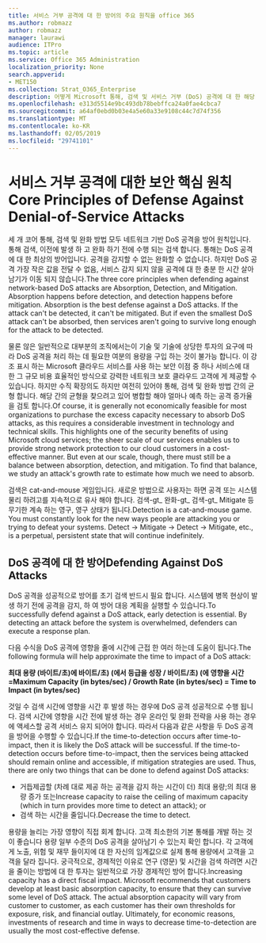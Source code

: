 ```yaml
---
title: 서비스 거부 공격에 대 한 방어의 주요 원칙을 office 365
ms.author: robmazz
author: robmazz
manager: laurawi
audience: ITPro
ms.topic: article
ms.service: Office 365 Administration
localization_priority: None
search.appverid:
- MET150
ms.collection: Strat_O365_Enterprise
description: 어떻게 Microsoft 통해, 검색 및 서비스 거부 (DoS) 공격에 대 한 해당 방어에 완화의 핵심 원칙을 활용 합니다.
ms.openlocfilehash: e313d5514e9bc493db78bebffca24a0fae4cbca7
ms.sourcegitcommit: a64af0ebd0b03e4a5e60a33e9108c44c7d74f356
ms.translationtype: MT
ms.contentlocale: ko-KR
ms.lasthandoff: 02/05/2019
ms.locfileid: "29741101"
---
```

# <a name="core-principles-of-defense-against-denial-of-service-attacks"></a><span data-ttu-id="5508b-103">서비스 거부 공격에 대한 보안 핵심 원칙</span><span class="sxs-lookup"><span data-stu-id="5508b-103">Core Principles of Defense Against Denial-of-Service Attacks</span></span>

<span data-ttu-id="5508b-p101">세 개 코어 통해, 검색 및 완화 방법 모두 네트워크 기반 DoS 공격을 방어 원칙입니다. 통해 검색, 이전에 발생 하 고 완화 하기 전에 수행 되는 검색 합니다. 통해는 DoS 공격에 대 한 최상의 방어입니다. 공격을 감지할 수 없는 완화할 수 없습니다. 하지만 DoS 공격 가장 작은 값을 전달 수 없음, 서비스 감지 되지 않을 공격에 대 한 충분 한 시간 살아남기가 이동 되지 않습니다.</span><span class="sxs-lookup"><span data-stu-id="5508b-p101">The three core principles when defending against network-based DoS attacks are Absorption, Detection, and Mitigation. Absorption happens before detection, and detection happens before mitigation. Absorption is the best defense against a DoS attacks. If the attack can't be detected, it can't be mitigated. But if even the smallest DoS attack can't be absorbed, then services aren't going to survive long enough for the attack to be detected.</span></span>

<span data-ttu-id="5508b-p102">물론 않은 일반적으로 대부분의 조직에서는이 기술 및 기술에 상당한 투자의 요구에 따라 DoS 공격을 처리 하는 데 필요한 여분의 용량을 구입 하는 것이 불가능 합니다. 이 강조 표시 하는 Microsoft 클라우드 서비스를 사용 하는 보안 이점 중 하나 서비스에 대 한 그 규모 비용 효율적인 방식으로 강력한 네트워크 보호 클라우드 고객에 게 제공할 수 있습니다. 하지만 수직 확장의도 하지만 여전히 있어야 통해, 검색 및 완화 방법 간의 균형 합니다. 해당 간의 균형을 찾으려고 있어 병합할 해야 얼마나 예측 하는 공격 증가율을 검토 합니다.</span><span class="sxs-lookup"><span data-stu-id="5508b-p102">Of course, it is generally not economically feasible for most organizations to purchase the excess capacity necessary to absorb DoS attacks, as this requires a considerable investment in technology and technical skills. This highlights one of the security benefits of using Microsoft cloud services; the sheer scale of our services enables us to provide strong network protection to our cloud customers in a cost-effective manner. But even at our scale, though, there must still be a balance between absorption, detection, and mitigation. To find that balance, we study an attack's growth rate to estimate how much we need to absorb.</span></span>

<span data-ttu-id="5508b-p103">검색은 cat-and-mouse 게임입니다. 새로운 방법으로 사용자는 하면 공격 또는 시스템 물리 하려고를 지속적으로 유사 해야 합니다. 검색-gt_ 완화-gt_ 검색-gt_ Mitigate 등 무기한 계속 하는 영구, 영구 상태가 됩니다.</span><span class="sxs-lookup"><span data-stu-id="5508b-p103">Detection is a cat-and-mouse game. You must constantly look for the new ways people are attacking you or trying to defeat your systems. Detect -> Mitigate -> Detect -> Mitigate, etc., is a perpetual, persistent state that will continue indefinitely.</span></span>

## <a name="defending-against-dos-attacks"></a><span data-ttu-id="5508b-116">DoS 공격에 대 한 방어</span><span class="sxs-lookup"><span data-stu-id="5508b-116">Defending Against DoS Attacks</span></span>

<span data-ttu-id="5508b-p104">DoS 공격을 성공적으로 방어를 초기 검색 반드시 필요 합니다. 시스템에 병목 현상이 발생 하기 전에 공격을 감지, 하 여 방어 대응 계획을 실행할 수 있습니다.</span><span class="sxs-lookup"><span data-stu-id="5508b-p104">To successfully defend against a DoS attack, early detection is essential. By detecting an attack before the system is overwhelmed, defenders can execute a response plan.</span></span>

<span data-ttu-id="5508b-119">다음 수식을 DoS 공격에 영향을 줄에 시간에 근접 한 여러 하는데 도움이 됩니다.</span><span class="sxs-lookup"><span data-stu-id="5508b-119">The following formula will help approximate the time to impact of a DoS attack:</span></span>

   <span data-ttu-id="5508b-120">**최대 용량 (바이트/초)에 바이트/초) (에서 등급을 성장 / 바이트/초) (에 영향을 시간 =**</span><span class="sxs-lookup"><span data-stu-id="5508b-120">**Maximum Capacity (in bytes/sec) / Growth Rate (in bytes/sec) = Time to Impact (in bytes/sec)**</span></span>

<span data-ttu-id="5508b-p105">것일 수 검색 시간에 영향을 시간 후 발생 하는 경우에 DoS 공격 성공적으로 수행 됩니다. 검색 시간에 영향을 시간 전에 발생 하는 경우 온라인 및 완화 전략을 사용 하는 경우에 액세스할 공격 서비스 유지 되어야 합니다. 따라서 다음과 같은 사항을 두 DoS 공격을 방어을 수행할 수 있습니다.</span><span class="sxs-lookup"><span data-stu-id="5508b-p105">If the time-to-detection occurs after time-to-impact, then it is likely the DoS attack will be successful. If the time-to-detection occurs before time-to-impact, then the services being attacked should remain online and accessible, if mitigation strategies are used. Thus, there are only two things that can be done to defend against DoS attacks:</span></span>
- <span data-ttu-id="5508b-124">거듭제곱할 (차례 대로 제공 하는 공격을 감지 하는 시간이 더) 최대 용량;의 최대 용량 증가 또는</span><span class="sxs-lookup"><span data-stu-id="5508b-124">Increase capacity to raise the ceiling of maximum capacity (which in turn provides more time to detect an attack); or</span></span>
- <span data-ttu-id="5508b-125">검색 하는 시간을 줄입니다.</span><span class="sxs-lookup"><span data-stu-id="5508b-125">Decrease the time to detect.</span></span>

<span data-ttu-id="5508b-p106">용량을 늘리는 가장 영향이 직접 회계 합니다. 고객 최소한의 기본 통해를 개발 하는 것이 좋습니다 용량 일부 수준의 DoS 공격을 살아남기 수 있는지 확인 합니다. 각 고객에 게 노출, 위험 및 재무 들이지에 대 한 자신의 임계값으로 실제 통해 용량에서 고객을 고객을 달라 집니다. 궁극적으로, 경제적인 이유로 연구 (영문) 및 시간을 검색 하려면 시간을 줄이는 방법에 대 한 투자는 일반적으로 가장 경제적인 방어 합니다.</span><span class="sxs-lookup"><span data-stu-id="5508b-p106">Increasing capacity has a direct fiscal impact. Microsoft recommends that customers develop at least basic absorption capacity, to ensure that they can survive some level of DoS attack. The actual absorption capacity will vary from customer to customer, as each customer has their own thresholds for exposure, risk, and financial outlay. Ultimately, for economic reasons, investments of research and time in ways to decrease time-to-detection are usually the most cost-effective defense.</span></span>
